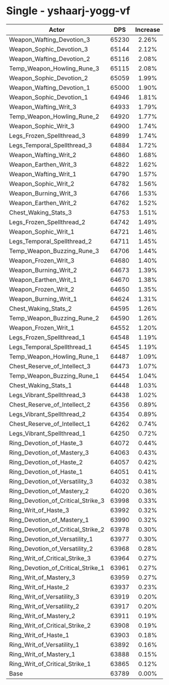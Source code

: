 # Single - yshaarj-yogg-vf
| Actor | DPS | Increase |
|---|:---:|:---:|
|Weapon_Wafting_Devotion_3|65230|2.26%|
|Weapon_Sophic_Devotion_3|65144|2.12%|
|Weapon_Wafting_Devotion_2|65116|2.08%|
|Temp_Weapon_Howling_Rune_3|65115|2.08%|
|Weapon_Sophic_Devotion_2|65059|1.99%|
|Weapon_Wafting_Devotion_1|65000|1.90%|
|Weapon_Sophic_Devotion_1|64946|1.81%|
|Weapon_Wafting_Writ_3|64933|1.79%|
|Temp_Weapon_Howling_Rune_2|64920|1.77%|
|Weapon_Sophic_Writ_3|64900|1.74%|
|Legs_Frozen_Spellthread_3|64899|1.74%|
|Legs_Temporal_Spellthread_3|64884|1.72%|
|Weapon_Wafting_Writ_2|64860|1.68%|
|Weapon_Earthen_Writ_3|64822|1.62%|
|Weapon_Wafting_Writ_1|64790|1.57%|
|Weapon_Sophic_Writ_2|64782|1.56%|
|Weapon_Burning_Writ_3|64766|1.53%|
|Weapon_Earthen_Writ_2|64762|1.52%|
|Chest_Waking_Stats_3|64753|1.51%|
|Legs_Frozen_Spellthread_2|64742|1.49%|
|Weapon_Sophic_Writ_1|64721|1.46%|
|Legs_Temporal_Spellthread_2|64711|1.45%|
|Temp_Weapon_Buzzing_Rune_3|64706|1.44%|
|Weapon_Frozen_Writ_3|64680|1.40%|
|Weapon_Burning_Writ_2|64673|1.39%|
|Weapon_Earthen_Writ_1|64670|1.38%|
|Weapon_Frozen_Writ_2|64650|1.35%|
|Weapon_Burning_Writ_1|64624|1.31%|
|Chest_Waking_Stats_2|64595|1.26%|
|Temp_Weapon_Buzzing_Rune_2|64590|1.26%|
|Weapon_Frozen_Writ_1|64552|1.20%|
|Legs_Frozen_Spellthread_1|64548|1.19%|
|Legs_Temporal_Spellthread_1|64545|1.19%|
|Temp_Weapon_Howling_Rune_1|64487|1.09%|
|Chest_Reserve_of_Intellect_3|64473|1.07%|
|Temp_Weapon_Buzzing_Rune_1|64454|1.04%|
|Chest_Waking_Stats_1|64448|1.03%|
|Legs_Vibrant_Spellthread_3|64438|1.02%|
|Chest_Reserve_of_Intellect_2|64356|0.89%|
|Legs_Vibrant_Spellthread_2|64354|0.89%|
|Chest_Reserve_of_Intellect_1|64262|0.74%|
|Legs_Vibrant_Spellthread_1|64250|0.72%|
|Ring_Devotion_of_Haste_3|64072|0.44%|
|Ring_Devotion_of_Mastery_3|64063|0.43%|
|Ring_Devotion_of_Haste_2|64057|0.42%|
|Ring_Devotion_of_Haste_1|64051|0.41%|
|Ring_Devotion_of_Versatility_3|64032|0.38%|
|Ring_Devotion_of_Mastery_2|64020|0.36%|
|Ring_Devotion_of_Critical_Strike_3|63998|0.33%|
|Ring_Writ_of_Haste_3|63992|0.32%|
|Ring_Devotion_of_Mastery_1|63990|0.32%|
|Ring_Devotion_of_Critical_Strike_2|63978|0.30%|
|Ring_Devotion_of_Versatility_1|63977|0.30%|
|Ring_Devotion_of_Versatility_2|63968|0.28%|
|Ring_Writ_of_Critical_Strike_3|63964|0.27%|
|Ring_Devotion_of_Critical_Strike_1|63961|0.27%|
|Ring_Writ_of_Mastery_3|63959|0.27%|
|Ring_Writ_of_Haste_2|63937|0.23%|
|Ring_Writ_of_Versatility_3|63919|0.20%|
|Ring_Writ_of_Versatility_2|63917|0.20%|
|Ring_Writ_of_Mastery_2|63911|0.19%|
|Ring_Writ_of_Critical_Strike_2|63908|0.19%|
|Ring_Writ_of_Haste_1|63903|0.18%|
|Ring_Writ_of_Versatility_1|63892|0.16%|
|Ring_Writ_of_Mastery_1|63888|0.15%|
|Ring_Writ_of_Critical_Strike_1|63865|0.12%|
|Base|63789|0.00%|
